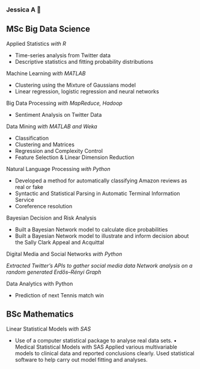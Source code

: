 ### Jessica A 👋

<!--
**Jessica-DS/Jessica-DS** is a ✨ _special_ ✨ repository because its `README.md` (this file) appears on your GitHub profile.

Here are some ideas to get you started:

- 🔭 I’m currently working on ...
- 🌱 I’m currently learning ...
- 👯 I’m looking to collaborate on ...
- 🤔 I’m looking for help with ...
- 💬 Ask me about ...
- 📫 How to reach me: ...
- 😄 Pronouns: ...
- ⚡ Fun fact: ...
-->



## MSc Big Data Science

Applied Statistics _with R_
* Time-series analysis from Twitter data 
* Descriptive statistics and fitting probability distributions 

Machine Learning _with MATLAB_
* Clustering using the Mixture of Gaussians model 
* Linear regression, logistic regression and neural networks 

Big Data Processing _with MapReduce, Hadoop_
* Sentiment Analysis on Twitter Data 

Data Mining _with MATLAB and Weka_
* Classification
* Clustering and Matrices 
* Regression and Complexity Control 
* Feature Selection & Linear Dimension Reduction 

Natural Language Processing _with Python_
* Developed a method for automatically classifying Amazon reviews as real or fake
* Syntactic and Statistical Parsing in Automatic Terminal Information Service
* Coreference resolution

Bayesian Decision and Risk Analysis
- Built a Bayesian Network model to calculate dice probabilities
- Built a Bayesian Network model to illustrate and inform decision about the Sally Clark Appeal and Acquittal

Digital Media and Social Networks _with Python_

_Extracted Twitter’s APIs to gather social media data_
_Network analysis on a random generated Erdős–Rényi Graph_

Data Analytics with Python
* Prediction of next Tennis match win 

## BSc Mathematics 
Linear Statistical Models _with SAS_
- Use of a computer statistical package to analyse real data sets.
•	Medical Statistical Models with SAS
Applied various multivariable models to clinical data and reported conclusions clearly.
Used statistical software to help carry out model fitting and analyses.


